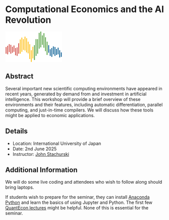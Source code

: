 # Computational Economics and the AI Revolution

![](qe-logo-large.png)

## Abstract

Several important new scientific computing environments have appeared in recent
years, generated by demand from and investment in artificial intelligence. This
workshop will provide a brief overview of these environments and their features,
including automatic differentiation, parallel computing, and just-in-time
compilers. We will discuss how these tools might be applied to economic
applications.  


## Details

* Location: International University of Japan
* Date: 2nd June 2025
* Instructor: [John Stachurski](https://johnstachurski.net/)


## Additional Information

We will do some live coding and attendees who wish to follow along should bring
laptops.

If students wish to prepare for the seminar, they can install [Anaconda
Python](https://www.anaconda.com/download) and learn the basics of using Jupyter
and Python.  The first few [QuantEcon
lectures](https://python-programming.quantecon.org/intro.html) might be helpful.
None of this is essential for the seminar.

